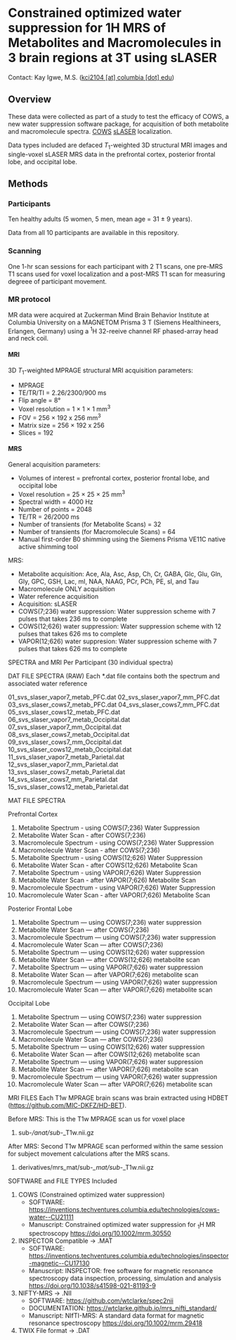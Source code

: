 # Constrained optimized water suppression for 1H MRS of Metabolites and Macromolecules in 3 brain regions at 3T using sLASER

Contact: Kay Igwe, M.S. ([kci2104 [at] columbia [dot] edu](mailto:kci2104@columbia.edu))

## Overview

These data were collected as part of a study to test the efficacy of COWS, a new water suppression software package, for acquisition of both metabolite and macromolecule spectra. [COWS](https://doi.org/10.1002/mrm.30550) [sLASER](https://doi.org/10.1002/mrm.21302) localization.

Data types included are defaced *T*<sub>1</sub>-weighted 3D structural MRI images and single-voxel sLASER MRS data in the prefrontal cortex, posterior frontal lobe, and occipital lobe.

## Methods

### Participants

Ten healthy adults (5 women, 5 men, mean age = 31 ± 9 years).


Data from all 10 participants are available in this repository.

### Scanning

One 1-hr scan sessions for each participant with 2 T1 scans, one pre-MRS T1 scans used for voxel localization and a post-MRS T1 scan for measuring degreee of participant movement.

### MR protocol

MR data were acquired at Zuckerman Mind Brain Behavior Institute at Columbia University on a MAGNETOM Prisma 3 T (Siemens Healthineers, Erlangen, Germany) using a <sup>1</sup>H 32-reeive channel RF phased-array head and neck coil.

#### MRI

3D *T*<sub>1</sub>-weighted MPRAGE structural MRI acquisition parameters:

- MPRAGE
- TE/TR/TI = 2.26/2300/900 ms
- Flip angle = 8°
- Voxel resolution = 1 × 1 × 1 mm<sup>3</sup>
- FOV = 256 × 192 x 256 mm<sup>3</sup>
- Matrix size = 256 × 192 x 256
- Slices = 192


#### MRS

General acquisition parameters:

- Volumes of interest = prefrontal cortex, posterior frontal lobe, and occipital lobe
- Voxel resolution = 25 × 25 × 25 mm<sup>3</sup>
- Spectral width = 4000 Hz
- Number of points = 2048
- TE/TR = 26/2000 ms
- Number of transients (for Metabolite Scans) = 32
- Number of transients (for Macromolecule Scans) = 64
- Manual first-order B0 shimming using the Siemens Prisma VE11C native active shimming tool

MRS:

- Metabolite acquisition: Ace, Ala, Asc, Asp, Ch, Cr, GABA, Glc, Glu, Gln, Gly, GPC, GSH, Lac, mI, NAA, NAAG, PCr, PCh, PE, sI, and Tau
- Macromolecule ONLY acquisition
- Water reference acquisition
- Acquisition: sLASER
- COWS(7;236) water suppression: Water suppression scheme with 7 pulses that takes 236 ms to complete
- COWS(12;626) water suppression: Water suppression scheme with 12 pulses that takes 626 ms to complete
- VAPOR(12;626) water suppresion: Water suppression scheme with 7 pulses that takes 626 ms to complete


SPECTRA and MRI Per Participant (30 individual spectra)

DAT FILE SPECTRA (RAW)
Each *.dat file contains both the spectrum and associated water reference

01_svs_slaser_vapor7_metab_PFC.dat
02_svs_slaser_vapor7_mm_PFC.dat
03_svs_slaser_cows7_metab_PFC.dat
04_svs_slaser_cows7_mm_PFC.dat
05_svs_slaser_cows12_metab_PFC.dat
06_svs_slaser_vapor7_metab_Occipital.dat
07_svs_slaser_vapor7_mm_Occipital.dat
08_svs_slaser_cows7_metab_Occipital.dat
09_svs_slaser_cows7_mm_Occipital.dat
10_svs_slaser_cows12_metab_Occipital.dat
11_svs_slaser_vapor7_metab_Parietal.dat
12_svs_slaser_vapor7_mm_Parietal.dat
13_svs_slaser_cows7_metab_Parietal.dat
14_svs_slaser_cows7_mm_Parietal.dat
15_svs_slaser_cows12_metab_Parietal.dat


MAT FILE SPECTRA

Prefrontal Cortex
1. Metabolite Spectrum - using COWS(7;236) Water Suppression
2. Metabolite Water Scan - after COWS(7;236)
3. Macromolecule Spectrum - using COWS(7;236) Water Suppression
4. Macromolecule Water Scan - after COWS(7;236)
5. Metabolite Spectrum - using COWS(12;626) Water Suppression
6. Metabolite Water Scan - after COWS(12;626) Metabolite Scan
7. Metabolite Spectrum - using VAPOR(7;626) Water Suppression
8. Metabolite Water Scan - after VAPOR(7;626) Metabolite Scan
9. Macromolecule Spectrum - using VAPOR(7;626) Water Suppression
10. Macromolecule Water Scan - after VAPOR(7;626) Metabolite Scan

Posterior Frontal Lobe
1. Metabolite Spectrum — using COWS(7;236) water suppression
2. Metabolite Water Scan — after COWS(7;236)
3. Macromolecule Spectrum — using COWS(7;236) water suppression
4. Macromolecule Water Scan — after COWS(7;236)
5. Metabolite Spectrum — using COWS(12;626) water suppression
6. Metabolite Water Scan — after COWS(12;626) metabolite scan
7. Metabolite Spectrum — using VAPOR(7;626) water suppression
8. Metabolite Water Scan — after VAPOR(7;626) metabolite scan
9. Macromolecule Spectrum — using VAPOR(7;626) water suppression
10. Macromolecule Water Scan — after VAPOR(7;626) metabolite scan

Occipital Lobe
1. Metabolite Spectrum — using COWS(7;236) water suppression
2. Metabolite Water Scan — after COWS(7;236)
3. Macromolecule Spectrum — using COWS(7;236) water suppression
4. Macromolecule Water Scan — after COWS(7;236)
5. Metabolite Spectrum — using COWS(12;626) water suppression
6. Metabolite Water Scan — after COWS(12;626) metabolite scan
7. Metabolite Spectrum — using VAPOR(7;626) water suppression
8. Metabolite Water Scan — after VAPOR(7;626) metabolite scan
9. Macromolecule Spectrum — using VAPOR(7;626) water suppression
10. Macromolecule Water Scan — after VAPOR(7;626) metabolite scan


MRI FILES
Each T1w MPRAGE brain scans was brain extracted using HDBET (https://github.com/MIC-DKFZ/HD-BET).

Before MRS: This is the T1w MPRAGE scan us for voxel place
1. sub-*/anat/sub-*_T1w.nii.gz

After MRS: Second T1w MPRAGE scan performed within the same session for subject movement calculations after the MRS scans.
1. derivatives/mrs_mat/sub-*_mat/sub-*_T1w.nii.gz


SOFTWARE and FILE TYPES Included
1. COWS (Constrained optimized water suppression)
	- SOFTWARE: https://inventions.techventures.columbia.edu/technologies/cows-water--CU21111
	- Manuscript: Constrained optimized water suppression for <sub>1</sub>H MR spectroscopy https://doi.org/10.1002/mrm.30550
2. INSPECTOR Compatible -> .MAT
	- SOFTWARE: https://inventions.techventures.columbia.edu/technologies/inspector-magnetic--CU17130
	- Manuscript: INSPECTOR: free software for magnetic resonance spectroscopy data inspection, processing, simulation and analysis https://doi.org/10.1038/s41598-021-81193-9
3. NIFTY-MRS -> .NII
	- SOFTWARE: https://github.com/wtclarke/spec2nii
	- DOCUMENTATION: https://wtclarke.github.io/mrs_nifti_standard/
	- Manuscript: NIfTI-MRS: A standard data format for magnetic resonance spectroscopy https://doi.org/10.1002/mrm.29418
4. TWIX File format -> .DAT

